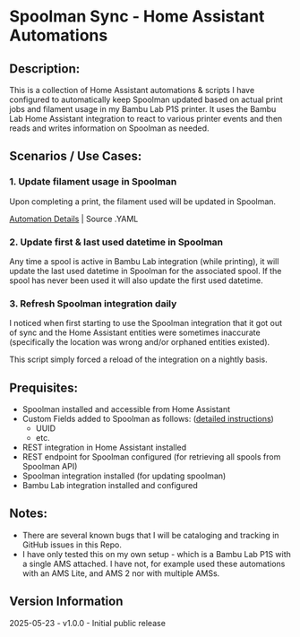 # Spoolman Sync - Home Assistant Automations

## Description: 
This is a collection of Home Assistant automations & scripts I have configured to automatically keep Spoolman updated based on actual print jobs and filament usage in my Bambu Lab P1S printer. It uses the Bambu Lab Home Assistant integration to react to various printer events and then reads and writes information on Spoolman as needed.

## Scenarios / Use Cases:
### 1. Update filament usage in Spoolman
Upon completing a print, the filament used will be updated in Spoolman. 

[Automation Details](docs\print_complete_update_filament_usage.md) | Source .YAML

### 2. Update first & last used datetime in Spoolman
Any time a spool is active in Bambu Lab integration (while printing), it will update the last used datetime in Spoolman for the associated spool. If the spool has never been used it will also update the first used datetime.

### 3. Refresh Spoolman integration daily
I noticed when first starting to use the Spoolman integration that it got out of sync and the Home Assistant entities were sometimes inaccurate (specifically the location was wrong and/or orphaned entities existed). 

This script simply forced a reload of the integration on a nightly basis.

## Prequisites:
- Spoolman installed and accessible from Home Assistant
- Custom Fields added to Spoolman as follows: ([detailed instructions](docs\spoolman_custom_fields.md))
  - UUID
  - etc.
- REST integration in Home Assistant installed
- REST endpoint for Spoolman configured (for retrieving all spools from Spoolman API)
- Spoolman integration installed (for updating spoolman)
- Bambu Lab integration installed and configured
 
## Notes:
- There are several known bugs that I will be cataloging and tracking in GitHub issues in this Repo.
- I have only tested this on my own setup - which is a Bambu Lab P1S with a single AMS attached. I have not, for example used these automations with an AMS Lite, and AMS 2 nor with multiple AMSs.

## Version Information
2025-05-23 - v1.0.0 - Initial public release